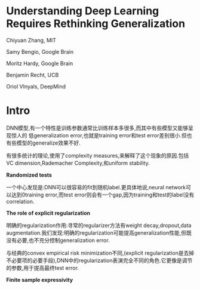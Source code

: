 # Understanding Deep Learning Requires Rethinking Generalization

Chiyuan Zhang, MIT

Samy Bengio, Google Brain

Moritz Hardy, Google Brain

Benjamin Recht, UCB

Oriol VInyals, DeepMind

# Intro

DNN模型,有一个特性是训练参数通常比训练样本多很多,而其中有些模型又能够呈现惊人的 低generalization error,也就是training error和test error差别很小.但也有些模型的generalize效果不好.

有很多统计的理论,使用了complexity measures,来解释了这个现象的原因.包括VC dimension,Rademacher Complexity,和uniform stability.

**Randomized tests**

一个中心发现是:DNN可以很容易的fit到随机label.更具体地说,neural network可以达到0training error,而test error则会有一个gap,因为training和test的label没有correlation.

**The role of explicit regularization**

明确的regularization作用:寻常的regularizer方法有weight decay,dropout,data augmentation.我们发现:明确的regularization可能提高generalization性能,但既没有必要,也不充分控制generalization error.

与经典的convex empirical risk minimization不同,(explicit regularization是去掉不必要项的必要手段),DNN中的regularization表演完全不同的角色.它更像是调节的参数,用于提高最终test error.

**Finite sample expressivity**

